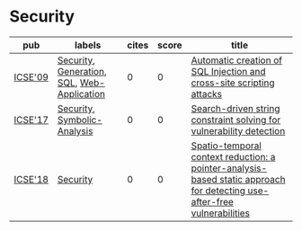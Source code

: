 # Security

|pub|labels|cites|score|title|
|---|------|-----|-----|-----|
|[ICSE'09](https://dblp.org/db/conf/icse/icse2009.html)|[Security](Security.md), [Generation](Generation.md), [SQL](SQL.md), [Web-Application](Web-Application.md)|0|0|[Automatic creation of SQL Injection and cross-site scripting attacks](https://scholar.google.com/scholar?q=Automatic+creation+of+SQL+Injection+and+cross-site+scripting+attacks)|
|[ICSE'17](https://dblp.org/db/conf/icse/icse2017.html)|[Security](Security.md), [Symbolic-Analysis](Symbolic-Analysis.md)|0|0|[Search-driven string constraint solving for vulnerability detection](https://scholar.google.com/scholar?q=Search-driven+string+constraint+solving+for+vulnerability+detection)|
|[ICSE'18](https://dblp.org/db/conf/icse/icse2018.html)|[Security](Security.md)|0|0|[Spatio-temporal context reduction: a pointer-analysis-based static approach for detecting use-after-free vulnerabilities](https://scholar.google.com/scholar?q=Spatio-temporal+context+reduction%3A+a+pointer-analysis-based+static+approach+for+detecting+use-after-free+vulnerabilities)|
